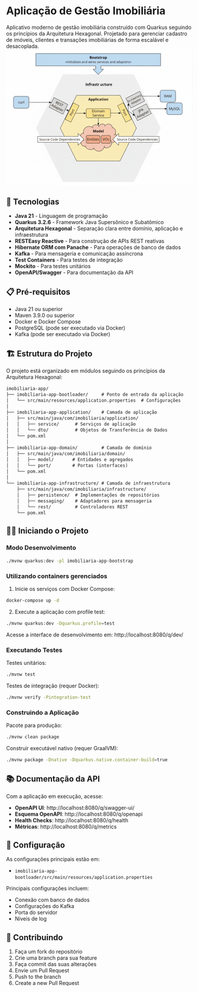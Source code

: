 # Aplicação de Gestão Imobiliária

Aplicativo moderno de gestão imobiliária construído com Quarkus seguindo os princípios da Arquitetura Hexagonal. Projetado para gerenciar cadastro de imóveis, clientes e transações imobiliárias de forma escalável e desacoplada.
![desenho.png](images/desenho.png)

## 🚀 Tecnologias

- **Java 21** - Linguagem de programação
- **Quarkus 3.2.6** - Framework Java Supersônico e Subatômico
- **Arquitetura Hexagonal** - Separação clara entre domínio, aplicação e infraestrutura
- **RESTEasy Reactive** - Para construção de APIs REST reativas
- **Hibernate ORM com Panache** - Para operações de banco de dados
- **Kafka** - Para mensageria e comunicação assíncrona
- **Test Containers** - Para testes de integração
- **Mockito** - Para testes unitários
- **OpenAPI/Swagger** - Para documentação da API

## 📋 Pré-requisitos

- Java 21 ou superior
- Maven 3.9.0 ou superior
- Docker e Docker Compose
- PostgreSQL (pode ser executado via Docker)
- Kafka (pode ser executado via Docker)

## 🏗️ Estrutura do Projeto

O projeto está organizado em módulos seguindo os princípios da Arquitetura Hexagonal:

```
imobiliaria-app/
├── imobiliaria-app-bootloader/     # Ponto de entrada da aplicação
│   └── src/main/resources/application.properties  # Configurações
│
├── imobiliaria-app-application/    # Camada de aplicação
│   ├── src/main/java/com/imobiliaria/application/
│   │   ├── service/      # Serviços de aplicação
│   │   └── dto/          # Objetos de Transferência de Dados
│   └── pom.xml
│
├── imobiliaria-app-domain/         # Camada de domínio
│   ├── src/main/java/com/imobiliaria/domain/
│   │   ├── model/       # Entidades e agregados
│   │   └── port/        # Portas (interfaces)
│   └── pom.xml
│
└── imobiliaria-app-infrastructure/ # Camada de infraestrutura
    ├── src/main/java/com/imobiliaria/infrastructure/
    │   ├── persistence/  # Implementações de repositórios
    │   ├── messaging/    # Adaptadores para mensageria
    │   └── rest/         # Controladores REST
    └── pom.xml
```

## 🏃‍♂️ Iniciando o Projeto

### Modo Desenvolvimento
```bash
./mvnw quarkus:dev -pl imobiliaria-app-bootstrap
```

### Utilizando containers gerenciados

1. Inicie os serviços com Docker Compose:
```bash
docker-compose up -d
```

2. Execute a aplicação com profile test:
```bash
./mvnw quarkus:dev -Dquarkus.profile=test
```

Acesse a interface de desenvolvimento em: http://localhost:8080/q/dev/

### Executando Testes

Testes unitários:
```bash
./mvnw test
```

Testes de integração (requer Docker):
```bash
./mvnw verify -Pintegration-test
```

### Construindo a Aplicação

Pacote para produção:
```bash
./mvnw clean package
```

Construir executável nativo (requer GraalVM):
```bash
./mvnw package -Dnative -Dquarkus.native.container-build=true
```

## 📚 Documentação da API

Com a aplicação em execução, acesse:

- **OpenAPI UI**: http://localhost:8080/q/swagger-ui/
- **Esquema OpenAPI**: http://localhost:8080/q/openapi
- **Health Checks**: http://localhost:8080/q/health
- **Métricas**: http://localhost:8080/q/metrics

## 🔧 Configuração

As configurações principais estão em:
- `imobiliaria-app-bootloader/src/main/resources/application.properties`

Principais configurações incluem:
- Conexão com banco de dados
- Configurações do Kafka
- Porta do servidor
- Níveis de log

## 🤝 Contribuindo

1. Faça um fork do repositório
2. Crie uma branch para sua feature
3. Faça commit das suas alterações
4. Envie um Pull Request
4. Push to the branch
5. Create a new Pull Request

